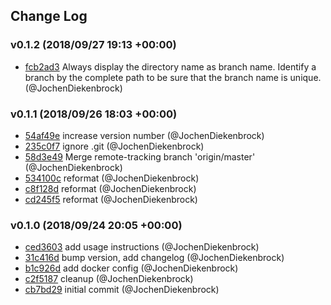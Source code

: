## Change Log

### v0.1.2 (2018/09/27 19:13 +00:00)
- [fcb2ad3](https://github.com/JochenDiekenbrock/image-comparison-backend/commit/fcb2ad3ebce455c97d0d595b8cb3de361179346d) Always display the directory name as branch name. Identify a branch by the complete path to be sure that the branch name is unique. (@JochenDiekenbrock)

### v0.1.1 (2018/09/26 18:03 +00:00)
- [54af49e](https://github.com/JochenDiekenbrock/image-comparison-backend/commit/54af49e16e554173483e4f4f138e94eb426f1b0e) increase version number (@JochenDiekenbrock)
- [235c0f7](https://github.com/JochenDiekenbrock/image-comparison-backend/commit/235c0f7ace5447847236d83bce75df91a0f26fad) ignore .git (@JochenDiekenbrock)
- [58d3e49](https://github.com/JochenDiekenbrock/image-comparison-backend/commit/58d3e499d1dda6f9d8002a99d3404d2aeca12e9f) Merge remote-tracking branch 'origin/master' (@JochenDiekenbrock)
- [534100c](https://github.com/JochenDiekenbrock/image-comparison-backend/commit/534100cc000e621fc7f74461f9717c2963b67b88) reformat (@JochenDiekenbrock)
- [c8f128d](https://github.com/JochenDiekenbrock/image-comparison-backend/commit/c8f128d6ec633d74456b0e1058663380f44d1cc6) reformat (@JochenDiekenbrock)
- [cd245f5](https://github.com/JochenDiekenbrock/image-comparison-backend/commit/cd245f5cc36f0efce444d5d23a026b33cd04b9a7) reformat (@JochenDiekenbrock)

### v0.1.0 (2018/09/24 20:05 +00:00)
- [ced3603](https://github.com/JochenDiekenbrock/image-comparison-backend/commit/ced3603725aabfaaff9668dce4532737e8b34609) add usage instructions (@JochenDiekenbrock)
- [31c416d](https://github.com/JochenDiekenbrock/image-comparison-backend/commit/31c416d8bca5858b2aa13e2717ef4049659c12e4) bump version, add changelog (@JochenDiekenbrock)
- [b1c926d](https://github.com/JochenDiekenbrock/image-comparison-backend/commit/b1c926d61a475fdf8d915c60db08abbc6076f0ed) add docker config (@JochenDiekenbrock)
- [c2f5187](https://github.com/JochenDiekenbrock/image-comparison-backend/commit/c2f51875b0106843d23624f78c68c0dd99693cfa) cleanup (@JochenDiekenbrock)
- [cb7bd29](https://github.com/JochenDiekenbrock/image-comparison-backend/commit/cb7bd29924c02e92ea6fc1136d8e9b47f873bc4f) initial commit (@JochenDiekenbrock)
